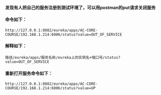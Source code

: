 #### 发现有人把自己的服务注册到测试环境了，可以用postman的put请求关闭服务
#### 命令如下：
```
http://127.0.0.1:8082/eureka/apps/AC-CORE-COURSE/192.168.1.214:6006/status?value=OUT_OF_SERVICE
```
#### 解释如下：
```
路径/eureka/apps/服务名称/eureka上的实例名+端口号/status?value=OUT_OF_SERVICE
```
#### 重新打开服务命令如下：
```
http://127.0.0.1:8082/eureka/apps/AC-CORE-COURSE/192.168.1.214:6006/status?value=UP
```
